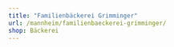 ```yaml
---
title: "Familienbäckerei Grimminger"
url: /mannheim/familienbaeckerei-grimminger/
shop: Bäckerei
---
```

